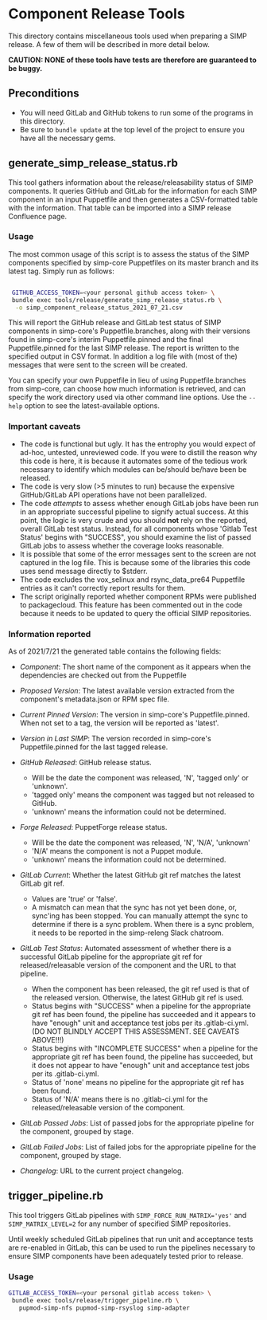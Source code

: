 # Component Release Tools

This directory contains miscellaneous tools used when preparing a SIMP release.
A few of them will be described in more detail below.

**CAUTION: NONE of these tools have tests are therefore are guaranteed to be buggy.**

## Preconditions

* You will need GitLab and GitHub tokens to run some of the programs in this
  directory.
* Be sure to `bundle update` at the top level of the project to ensure you
  have all the necessary gems.

## generate_simp_release_status.rb

This tool gathers information about the release/releasability status of SIMP
components. It queries GitHub and GitLab for the information for each SIMP
component in an input Puppetfile and then generates a CSV-formatted table with
the information. That table can be imported into a SIMP release Confluence page.

### Usage

The most common usage of this script is to assess the status of the SIMP
components specified by simp-core Puppetfiles on its master branch and its
latest tag. Simply run as follows:

```bash

 GITHUB_ACCESS_TOKEN=<your personal github access token> \
 bundle exec tools/release/generate_simp_release_status.rb \
  -o simp_component_release_status_2021_07_21.csv
```

This will report the GitHub release and GitLab test status of SIMP components in
simp-core's Puppetfile.branches, along with their versions found in simp-core's
interim Puppetfile.pinned and the final Puppetfile.pinned for the last SIMP
release. The report is written to the specified output in CSV format. In
addition a log file with (most of the) messages that were sent to the screen
will be created.

You can specify your own Puppetfile in lieu of using Puppetfile.branches from
simp-core, can choose how much information is retrieved, and can specify the
work directory used via other command line options. Use the `--help` option to
see the latest-available options.

### Important caveats

* The code is functional but ugly. It has the entrophy you would expect of
  ad-hoc, untested, unreviewed code. If you were to distill the reason why this
  code is here, it is because it automates some of the tedious work necessary to
  identify which modules can be/should be/have been be released.
* The code is very slow (>5 minutes to run) because the expensive GitHub/GitLab
  API operations have not been parallelized.
* The code *attempts* to assess whether enough GitLab jobs have been run in
  an appropriate successful pipeline to signify actual success. At this point,
  the logic is very crude and you should **not** rely on the reported, overall
  GitLab test status. Instead, for all components whose 'Gitlab Test Status'
  begins with "SUCCESS", you should examine the list of passed GitLab jobs to
  assess whether the coverage looks reasonable.
* It is possible that some of the error messages sent to the screen are not
  captured in the log file. This is because some of the libraries this code
  uses send message directly to $stderr.
* The code excludes the vox_selinux and rsync_data_pre64 Puppetfile entries as
  it can't correctly report results for them.
* The script originally reported whether component RPMs were published to
  packagecloud. This feature has been commented out in the code because it
  needs to be updated to query the official SIMP repositories.

### Information reported

As of 2021/7/21 the generated table contains the following fields:

* *Component*:
  The short name of the component as it appears when the dependencies are
  checked out from the Puppetfile

* *Proposed Version*:
  The latest available version extracted from the component's metadata.json
  or RPM spec file.

* *Current Pinned Version*:
  The version in simp-core's Puppetfile.pinned. When not set to a tag,
  the version will be reported as 'latest'.

* *Version in Last SIMP*:
  The version recorded in simp-core's Puppetfile.pinned for the last tagged
  release.

* *GitHub Released*:
  GitHub release status.

  * Will be the date the component was released, 'N',
    'tagged only' or 'unknown'.
  * 'tagged only' means the component was tagged but not released to GitHub.
  * 'unknown' means the information could not be determined.

* *Forge Released*:
  PuppetForge release status.

  * Will be the date the component was released, 'N', 'N/A', 'unknown'
  * 'N/A' means the component is not a Puppet module.
  * 'unknown' means the information could not be determined.


* *GitLab Current*:
  Whether the latest GitHub git ref matches the latest GitLab git ref.

  * Values are 'true' or 'false'.
  * A mismatch can mean that the sync has not yet been done, or, sync'ing
    has been stopped. You can manually attempt the sync to determine if there
    is a sync problem. When there is a sync problem, it needs to be reported
    in the simp-releng Slack chatroom.

* *GitLab Test Status*:
  Automated assessment of whether there is a successful GitLab pipeline for
  the appropriate git ref for released/releasable version of the component and
  the URL to that pipeline.

  * When the component has been released, the git ref used is that of the
    released version. Otherwise, the latest GitHub git ref is used.
  * Status begins with "SUCCESS" when a pipeline for the appropriate git ref has
    been found, the pipeline has succeeded and it appears to have "enough" unit
    and acceptance test jobs per its .gitlab-ci.yml.
    (DO NOT BLINDLY ACCEPT THIS ASSESSMENT. SEE CAVEATS ABOVE!!!)
  * Status begins with "INCOMPLETE SUCCESS" when a pipeline for the appropriate
    git ref has been found, the pipeline has succeeded, but it does not appear
    to have "enough" unit and acceptance test jobs per its .gitlab-ci.yml.
  * Status of 'none' means no pipeline for the appropriate git ref has been found.
  * Status of 'N/A' means there is no .gitlab-ci.yml for the released/releasable
    version of the component.

* *GitLab Passed Jobs*:
  List of passed jobs for the appropriate pipeline for the component, grouped by stage.

* *GitLab Failed Jobs*:
  List of failed jobs for the appropriate pipeline for the component, grouped by stage.

* *Changelog*:
  URL to the current project changelog.

## trigger_pipeline.rb

This tool triggers GitLab pipelines with ``SIMP_FORCE_RUN_MATRIX='yes'`` and
``SIMP_MATRIX_LEVEL=2`` for any number of specified SIMP repositories.

Until weekly scheduled GitLab pipelines that run unit and acceptance tests are
re-enabled in GitLab, this can be used to run the pipelines necessary to ensure
SIMP components have been adequately tested prior to release.

### Usage

```bash
GITLAB_ACCESS_TOKEN=<your personal gitlab access token> \
 bundle exec tools/release/trigger_pipeline.rb \
   pupmod-simp-nfs pupmod-simp-rsyslog simp-adapter
```
